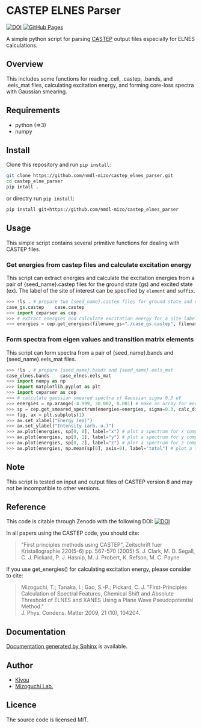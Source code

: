 # CASTEP ELNES Parser

[![DOI](https://zenodo.org/badge/433655152.svg)](https://zenodo.org/badge/latestdoi/433655152)
[![GitHub Pages](https://github.com/nmdl-mizo/castep_elnes_parser/actions/workflows/gh-pages.yml/badge.svg?branch=main)](https://github.com/nmdl-mizo/castep_elnes_parser/actions/workflows/gh-pages.yml)

A simple python script for parsing [CASTEP](http://www.castep.org/) output files especially for ELNES calculations.

## Overview

This includes some functions for reading .cell, .castep, .bands, and .eels_mat files, calculating excitation energy, and forming core-loss spectra with Gaussian smearing.

## Requirements

- python (=>3)
- numpy

## Install

Clone this repository and run `pip install`:

``` bash
git clone https://github.com/nmdl-mizo/castep_elnes_parser.git
cd castep_elne_parser
pip intall .
```

or directry run `pip install`:

``` bash
pip install git+https://github.com/nmdl-mizo/castep_elnes_parser
```

## Usage

This simple script contains several primitive functions for dealing with CASTEP files.

### Get energies from castep files and calculate excitation energy

This script can extract energies and calculate the excitation energies from a pair of {seed_name}.castep files for the ground state (gs) and excited state (ex).
The label of the site of interest can be specified by `element` and `suffix`.

``` python
>>> !ls . # prepare two {seed_name}.castep files for ground state and excitated state
case_gs.castep    case.castep
>>> import ceparser as cep
>>> # extract energies and calculate excitation energy for a site labelled as "C:ex"
>>> energies = cep.get_energies(filename_gs="./case_gs.castep", filename_ex="./case.castep", element="C", suffix=":ex")
```

### Form spectra from eigen values and transition matrix elements

This script can form spectra from a pair of {seed_name}.bands and {seed_name}.eels_mat files.

``` python
>>> !ls . # prepare {seed_name}.bands and {seed_name}.eels_mat
case_elnes.bands    case_elnes.eels_mat
>>> import numpy as np
>>> import matplotlib.pyplot as plt
>>> import ceparser as cep
>>> # calculate gaussian smeared spectra of Gaussian sigma 0.3 eV
>>> energies = np.arange(-4.999, 30.002, 0.001) # make an array for energies with a desired range and resolution
>>> sp = cep.get_smeared_spectrum(energies=energies, sigma=0.3, calc_dir=".", seed_name="case_elnes") # parse and make spectra by gaussian smearing with sigma
>>> fig, ax = plt.subplots(1)
>>> ax.set_xlabel("Energy (eV)")
>>> ax.set_ylabel("Intensity (arb. u.)")
>>> ax.plot(energies, sp[0, 0], label="x") # plot a spectrum for x component of the 1st core projection
>>> ax.plot(energies, sp[0, 1], label="y") # plot a spectrum for y component of the 1st core projection
>>> ax.plot(energies, sp[0, 2], label="z") # plot a spectrum for z component of the 1st core projection
>>> ax.plot(energies, np.mean(sp[0], axis=0), label="total") # plot a total spectrum of the 1st core projection
```

## Note

This script is tested on input and output files of CASTEP version 8 and may not be incompatible to other versions.

## Reference

This code is citable through Zenodo with the following DOI: [![DOI](https://zenodo.org/badge/433655152.svg)](https://zenodo.org/badge/latestdoi/433655152)

In all papers using the CASTEP code, you should cite:
> "First principles methods using CASTEP",
> Zeitschrift fuer Kristallographie 220(5-6) pp. 567-570 (2005)
> S. J. Clark, M. D. Segall, C. J. Pickard, P. J. Hasnip, M. J. Probert, K. Refson, M. C. Payne

If you use get_energies() for calculating excitation energy, please consider to cite:
> Mizoguchi, T.; Tanaka, I.; Gao, S.-P.; Pickard, C. J.
> "First-Principles Calculation of Spectral Features, Chemical Shift and Absolute Threshold of ELNES and XANES Using a Plane Wave Pseudopotential Method." \
> J. Phys. Condens. Matter 2009, 21 (10), 104204.

## Documentation

[Documentation generated by Sphinx](https://nmdl-mizo.github.io/castep_elnes_parser/index.html) is available.

## Author

- [Kiyou](https://github.com/kiyou)
- [Mizoguchi Lab.](https://github.com/nmdl-mizo)

## Licence

The source code is licensed MIT.
